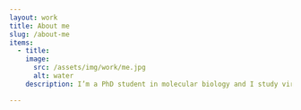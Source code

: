 ```yaml
---
layout: work
title: About me
slug: /about-me
items:
  - title:
    image:
      src: /assets/img/work/me.jpg
      alt: water
    description: I’m a PhD student in molecular biology and I study viruses to a large extent by looking at them through different microscopes. Never would I have thought I’d be a researcher one day (let alone do a PhD) and I bet no one at high school would have imagined me with a white lab coat and pipette or in front of multiple computer screens operating a 300 kV microscope. I have not been fascinated by science since I was a kid; I haven’t played with chemistry toolkits to build molecules from rubber sticks and balls; and I haven’t joined any science club or math competition. When I discovered my fascination for science rather impulsively during my final year in high school, my dad (a passionate researcher himself) put my persistence to the test and taught me to [fish for a whitefly’s gut] (/2021/05/31/fishing-for-a-whitefly's-gut) with an eyelash glued to a pipet tip. It took me many hours to get the hang of it and when I did, pipetting – the bread and butter for a biologist – didn’t seem that difficult anymore. These few weeks in the lab and the discussions starting with the first coffee in the morning and ending with the last sip of wine at night, made me realize science is about imagination and creativity and patience as much as it is about being versed in math, biology, chemistry and physics. Ten years later I am still enjoying microscopy (albeit a different kind) and the more I learn and discover, the more I start imagining this beautiful, mesmerizing universe we are composed of and surrounded by and yet cannot see.  

---
```

